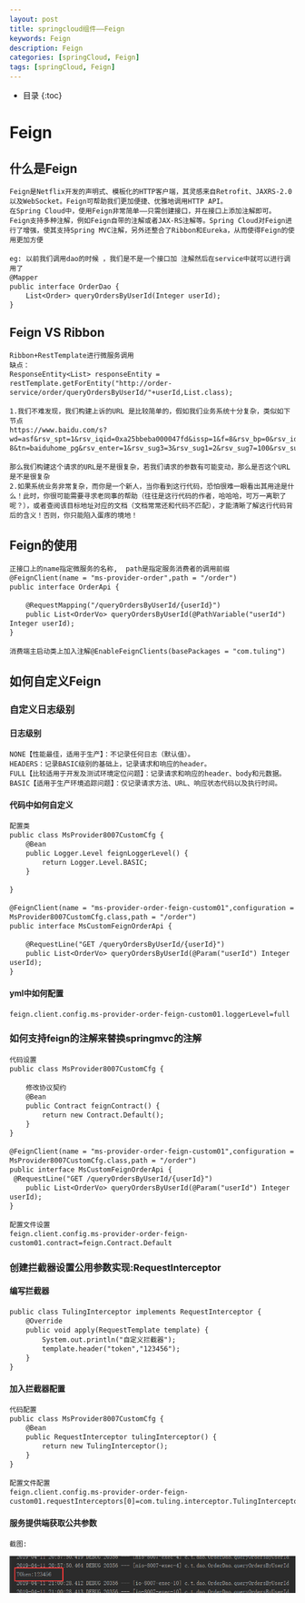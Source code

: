 ```yaml
---
layout: post
title: springcloud组件——Feign
keywords: Feign
description: Feign
categories: [springCloud, Feign]
tags: [springCloud, Feign]
---
```


*  目录
{:toc}

# Feign
## 什么是Feign

    Feign是Netflix开发的声明式、模板化的HTTP客户端，其灵感来自Retrofit、JAXRS-2.0以及WebSocket。Feign可帮助我们更加便捷、优雅地调用HTTP API。
    在Spring Cloud中，使用Feign非常简单——只需创建接口，并在接口上添加注解即可。
    Feign支持多种注解，例如Feign自带的注解或者JAX-RS注解等。Spring Cloud对Feign进行了增强，使其支持Spring MVC注解，另外还整合了Ribbon和Eureka，从而使得Feign的使用更加方便
    
    eg: 以前我们调用dao的时候 ，我们是不是一个接口加 注解然后在service中就可以进行调用了
    @Mapper
    public interface OrderDao {
        List<Order> queryOrdersByUserId(Integer userId);
    }
    
## Feign VS Ribbon

    Ribbon+RestTemplate进行微服务调用
    缺点：
    ResponseEntity<List> responseEntity = restTemplate.getForEntity("http://order-service/order/queryOrdersByUserId/"+userId,List.class);
    
    1.我们不难发现，我们构建上诉的URL 是比较简单的，假如我们业务系统十分复杂，类似如下节点
    https://www.baidu.com/s?wd=asf&rsv_spt=1&rsv_iqid=0xa25bbeba000047fd&issp=1&f=8&rsv_bp=0&rsv_idx=2&ie=utf-8&tn=baiduhome_pg&rsv_enter=1&rsv_sug3=3&rsv_sug1=2&rsv_sug7=100&rsv_sug2=0&inputT=328&rsv_sug4=328
    
    那么我们构建这个请求的URL是不是很复杂，若我们请求的参数有可能变动，那么是否这个URL是不是很复杂
    2.如果系统业务非常复杂，而你是一个新人，当你看到这行代码，恐怕很难一眼看出其用途是什么！此时，你很可能需要寻求老同事的帮助（往往是这行代码的作者，哈哈哈，可万一离职了呢？），或者查阅该目标地址对应的文档（文档常常还和代码不匹配），才能清晰了解这行代码背后的含义！否则，你只能陷入蛋疼的境地！
     
## Feign的使用

    正接口上的name指定微服务的名称,  path是指定服务消费者的调用前缀
    @FeignClient(name = "ms-provider-order",path = "/order")
    public interface OrderApi {
    
        @RequestMapping("/queryOrdersByUserId/{userId}")
        public List<OrderVo> queryOrdersByUserId(@PathVariable("userId") Integer userId);
    }
    
    消费端主启动类上加入注解@EnableFeignClients(basePackages = "com.tuling")
    
## 如何自定义Feign
### 自定义日志级别
#### 日志级别

    NONE【性能最佳，适用于生产】：不记录任何日志（默认值）。
    HEADERS：记录BASIC级别的基础上，记录请求和响应的header。
    FULL【比较适用于开发及测试环境定位问题】：记录请求和响应的header、body和元数据。
    BASIC【适用于生产环境追踪问题】：仅记录请求方法、URL、响应状态代码以及执行时间。

#### 代码中如何自定义

    配置类
    public class MsProvider8007CustomCfg {
        @Bean
        public Logger.Level feignLoggerLevel() {
            return Logger.Level.BASIC;
        }
    
    }
    
    @FeignClient(name = "ms-provider-order-feign-custom01",configuration = MsProvider8007CustomCfg.class,path = "/order")
    public interface MsCustomFeignOrderApi {
    
        @RequestLine("GET /queryOrdersByUserId/{userId}")
        public List<OrderVo> queryOrdersByUserId(@Param("userId") Integer userId);
    }

#### yml中如何配置
    
    feign.client.config.ms-provider-order-feign-custom01.loggerLevel=full

### 如何支持feign的注解来替换springmvc的注解
    代码设置
    public class MsProvider8007CustomCfg {
     
        修改协议契约
        @Bean
        public Contract feignContract() {
            return new Contract.Default();
        }
    }
    
    @FeignClient(name = "ms-provider-order-feign-custom01",configuration = MsProvider8007CustomCfg.class,path = "/order")
    public interface MsCustomFeignOrderApi {
     @RequestLine("GET /queryOrdersByUserId/{userId}")
        public List<OrderVo> queryOrdersByUserId(@Param("userId") Integer userId);
    }
    
    配置文件设置
    feign.client.config.ms-provider-order-feign-custom01.contract=feign.Contract.Default
    
### 创建拦截器设置公用参数实现:RequestInterceptor
#### 编写拦截器

    public class TulingInterceptor implements RequestInterceptor {
        @Override
        public void apply(RequestTemplate template) {
            System.out.println("自定义拦截器");
            template.header("token","123456");
        }
    }
#### 加入拦截器配置

    代码配置
    public class MsProvider8007CustomCfg {
        @Bean
        public RequestInterceptor tulingInterceptor() {
            return new TulingInterceptor();
        }
    }
    
    配置文件配置
    feign.client.config.ms-provider-order-feign-custom01.requestInterceptors[0]=com.tuling.interceptor.TulingInterceptor
#### 服务提供端获取公共参数

    截图:
![](/images/2020-04-06-springcloud-feign-instructions-01.png)


